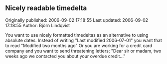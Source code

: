 ## Nicely readable timedelta

Originally published: 2006-09-02 17:18:55
Last updated: 2006-09-02 17:18:55
Author: Björn Lindqvist

You want to use nicely formatted timedeltas as an alternative to using absolute dates. Instead of writing "Last modified 2006-07-01" you want that to read "Modified two months ago" Or you are working for a credit card company and you want to send threatening letters; "Dear sir or madam, two weeks ago we contacted you about your overdue credit..."